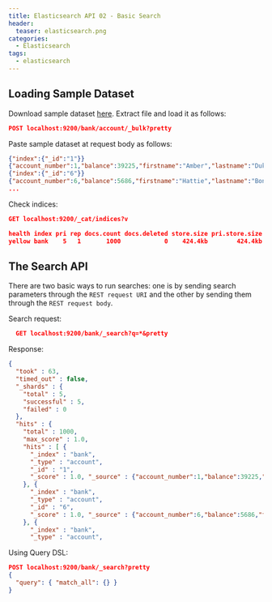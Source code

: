 ```yaml
---
title: Elasticsearch API 02 - Basic Search
header:
  teaser: elasticsearch.png
categories:
  - Elasticsearch
tags:
  - elasticsearch
---
```


## Loading Sample Dataset
Download sample dataset [here](https://github.com/bly2k/files/blob/master/accounts.zip?raw=true). Extract file and load it as follows:

```json
POST localhost:9200/bank/account/_bulk?pretty
```

Paste sample dataset at request body as follows:

```json
{"index":{"_id":"1"}}
{"account_number":1,"balance":39225,"firstname":"Amber","lastname":"Duke","age":32,"gender":"M","address":"880 Holmes Lane","employer":"Pyrami","email":"amberduke@pyrami.com","city":"Brogan","state":"IL"}
{"index":{"_id":"6"}}
{"account_number":6,"balance":5686,"firstname":"Hattie","lastname":"Bond","age":36,"gender":"M","address":"671 Bristol Street","employer":"Netagy","email":"hattiebond@netagy.com","city":"Dante","state":"TN"}
...
```

Check indices:

```json
GET localhost:9200/_cat/indices?v

health index pri rep docs.count docs.deleted store.size pri.store.size
yellow bank    5   1       1000            0    424.4kb        424.4kb
```

## The Search API
There are two basic ways to run searches: one is by sending search parameters through the ```REST request URI``` and the other by sending them through the ```REST request body```.

Search request:

```json
  GET localhost:9200/bank/_search?q=*&pretty
```

Response:

```json
{
  "took" : 63,
  "timed_out" : false,
  "_shards" : {
    "total" : 5,
    "successful" : 5,
    "failed" : 0
  },
  "hits" : {
    "total" : 1000,
    "max_score" : 1.0,
    "hits" : [ {
      "_index" : "bank",
      "_type" : "account",
      "_id" : "1",
      "_score" : 1.0, "_source" : {"account_number":1,"balance":39225,"firstname":"Amber","lastname":"Duke","age":32,"gender":"M","address":"880 Holmes Lane","employer":"Pyrami","email":"amberduke@pyrami.com","city":"Brogan","state":"IL"}
    }, {
      "_index" : "bank",
      "_type" : "account",
      "_id" : "6",
      "_score" : 1.0, "_source" : {"account_number":6,"balance":5686,"firstname":"Hattie","lastname":"Bond","age":36,"gender":"M","address":"671 Bristol Street","employer":"Netagy","email":"hattiebond@netagy.com","city":"Dante","state":"TN"}
    }, {
      "_index" : "bank",
      "_type" : "account",
```

Using Query DSL:

```json
POST localhost:9200/bank/_search?pretty
{
  "query": { "match_all": {} }
}
```
